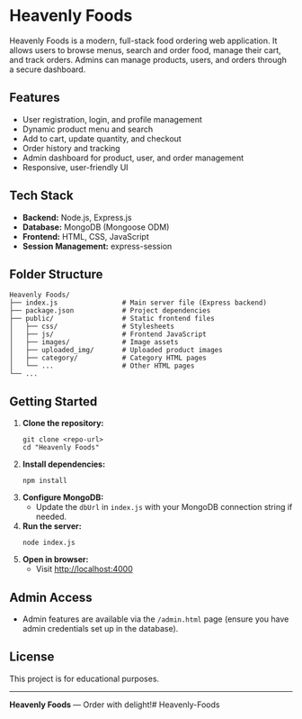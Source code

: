 # Heavenly Foods

Heavenly Foods is a modern, full-stack food ordering web application. It allows users to browse menus, search and order food, manage their cart, and track orders. Admins can manage products, users, and orders through a secure dashboard.

## Features

- User registration, login, and profile management
- Dynamic product menu and search
- Add to cart, update quantity, and checkout
- Order history and tracking
- Admin dashboard for product, user, and order management
- Responsive, user-friendly UI

## Tech Stack

- **Backend:** Node.js, Express.js
- **Database:** MongoDB (Mongoose ODM)
- **Frontend:** HTML, CSS, JavaScript
- **Session Management:** express-session

## Folder Structure

```
Heavenly Foods/
├── index.js                # Main server file (Express backend)
├── package.json            # Project dependencies
├── public/                 # Static frontend files
│   ├── css/                # Stylesheets
│   ├── js/                 # Frontend JavaScript
│   ├── images/             # Image assets
│   ├── uploaded_img/       # Uploaded product images
│   ├── category/           # Category HTML pages
│   └── ...                 # Other HTML pages
└── ...
```

## Getting Started

1. **Clone the repository:**
   ```
   git clone <repo-url>
   cd "Heavenly Foods"
   ```
2. **Install dependencies:**
   ```
   npm install
   ```
3. **Configure MongoDB:**
   - Update the `dbUrl` in `index.js` with your MongoDB connection string if needed.
4. **Run the server:**
   ```
   node index.js
   ```
5. **Open in browser:**
   - Visit [http://localhost:4000](http://localhost:4000)

## Admin Access
- Admin features are available via the `/admin.html` page (ensure you have admin credentials set up in the database).

## License
This project is for educational purposes.

---
**Heavenly Foods** — Order with delight!#   H e a v e n l y - F o o d s  
 